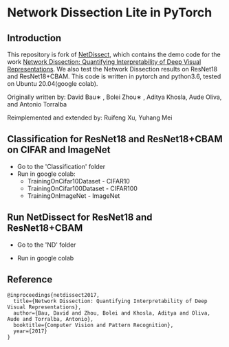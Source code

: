 # Network Dissection Lite in PyTorch

## Introduction
This repository is fork of [NetDissect](https://github.com/CSAILVision/NetDissect), which contains the demo code for the work [Network Dissection: Quantifying Interpretability of Deep Visual Representations](http://netdissect.csail.mit.edu). We also test the Network Dissection results on ResNet18 and ResNet18+CBAM. This code is written in pytorch and python3.6, tested on Ubuntu 20.04(google colab). 



Originally written by: David Bau∗ , Bolei Zhou∗ , Aditya Khosla, Aude Oliva, and Antonio Torralba


Reimplemented and extended by: Ruifeng Xu, Yuhang Mei


## Classification for ResNet18 and ResNet18+CBAM on CIFAR and ImageNet
* Go to the 'Classification' folder 
* Run in google colab:
  * TrainingOnCifar10Dataset - CIFAR10
  * TrainingOnCifar100Dataset - CIFAR100
  * TrainingOnImageNet - ImageNet 

## Run NetDissect for ResNet18 and ResNet18+CBAM

* Go to the 'ND' folder

* Run in google colab

  


## Reference
```
@inproceedings{netdissect2017,
  title={Network Dissection: Quantifying Interpretability of Deep Visual Representations},
  author={Bau, David and Zhou, Bolei and Khosla, Aditya and Oliva, Aude and Torralba, Antonio},
  booktitle={Computer Vision and Pattern Recognition},
  year={2017}
}
```
